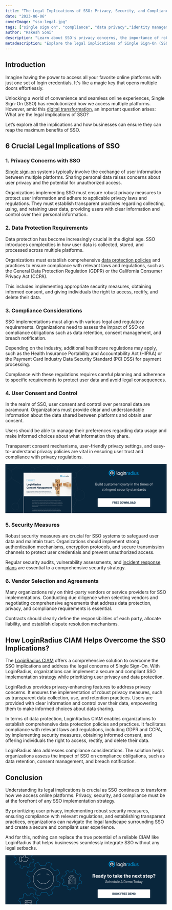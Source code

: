 ```yaml
---
title: "The Legal Implications of SSO: Privacy, Security, and Compliance"
date: "2023-06-06"
coverImage: "sso-legal.jpg"
tags: ["single sign on", "compliance", "data privacy","identity management"]
author: "Rakesh Soni"
description: "Learn about SSO's privacy concerns, the importance of robust data protection measures, and the need to align SSO implementations with various regulations. Discover how user consent and control play a pivotal role and the significance of implementing strong security measures."
metadescription: "Explore the legal implications of Single Sign-On (SSO) and learn how businesses can ensure privacy, data protection, & compliance in their SSO implementations."
---
```

## Introduction

Imagine having the power to access all your favorite online platforms with just one set of login credentials. It's like a magic key that opens multiple doors effortlessly. 

Unlocking a world of convenience and seamless online experiences, Single Sign-On (SSO) has revolutionized how we access multiple platforms. However, amid this [digital transformation](https://www.loginradius.com/blog/identity/digital-transformation-consumer-iam/), an important question arises: What are the legal implications of SSO? 

Let’s explore all the implications and how businesses can ensure they can reap the maximum benefits of SSO. 

## 6 Crucial Legal Implications of SSO

### 1. Privacy Concerns with SSO

[Single sign-on](https://www.loginradius.com/blog/identity/what-is-single-sign-on/) systems typically involve the exchange of user information between multiple platforms. Sharing personal data raises concerns about user privacy and the potential for unauthorized access. 

Organizations implementing SSO must ensure robust privacy measures to protect user information and adhere to applicable privacy laws and regulations. They must establish transparent practices regarding collecting, using, and retaining user data, providing users with clear information and control over their personal information. 

### 2. Data Protection Requirements

Data protection has become increasingly crucial in the digital age. SSO introduces complexities in how user data is collected, stored, and processed across multiple platforms. 

Organizations must establish comprehensive [data protection policies](https://www.loginradius.com/blog/identity/stay-compliant-with-data-privacy-laws-2023/) and practices to ensure compliance with relevant laws and regulations, such as the General Data Protection Regulation (GDPR) or the California Consumer Privacy Act (CCPA). 

This includes implementing appropriate security measures, obtaining informed consent, and giving individuals the right to access, rectify, and delete their data.

### 3. Compliance Considerations

SSO implementations must align with various legal and regulatory requirements. Organizations need to assess the impact of SSO on compliance obligations such as data retention, consent management, and breach notification. 

Depending on the industry, additional healthcare regulations may apply, such as the Health Insurance Portability and Accountability Act (HIPAA) or the Payment Card Industry Data Security Standard (PCI DSS) for payment processing. 

Compliance with these regulations requires careful planning and adherence to specific requirements to protect user data and avoid legal consequences.

### 4. User Consent and Control

In the realm of SSO, user consent and control over personal data are paramount. Organizations must provide clear and understandable information about the data shared between platforms and obtain user consent. 

Users should be able to manage their preferences regarding data usage and make informed choices about what information they share. 

Transparent consent mechanisms, user-friendly privacy settings, and easy-to-understand privacy policies are vital in ensuring user trust and compliance with privacy regulations.

[![DS-consent-mngmnt](DS-consent-mngmnt.png)](https://www.loginradius.com/resource/loginradius-consent-management)

### 5. Security Measures

Robust security measures are crucial for SSO systems to safeguard user data and maintain trust. Organizations should implement strong authentication mechanisms, encryption protocols, and secure transmission channels to protect user credentials and prevent unauthorized access. 

Regular security audits, vulnerability assessments, and [incident response plans](https://www.loginradius.com/blog/identity/difference-between-incident-response-disaster-recovery/) are essential to a comprehensive security strategy.

### 6. Vendor Selection and Agreements

Many organizations rely on third-party vendors or service providers for SSO implementations. Conducting due diligence when selecting vendors and negotiating comprehensive agreements that address data protection, privacy, and compliance requirements is essential. 

Contracts should clearly define the responsibilities of each party, allocate liability, and establish dispute resolution mechanisms.

## How LoginRadius CIAM Helps Overcome the SSO Implications?

The [LoginRadius CIAM](https://www.loginradius.com/) offers a comprehensive solution to overcome the SSO implications and address the legal concerns of Single Sign-On. With LoginRadius, organizations can implement a secure and compliant SSO implementation strategy while prioritizing user privacy and data protection.

LoginRadius provides privacy-enhancing features to address privacy concerns. It ensures the implementation of robust privacy measures, such as transparent data collection, use, and retention practices. Users are provided with clear information and control over their data, empowering them to make informed choices about data sharing.

In terms of data protection, LoginRadius CIAM enables organizations to establish comprehensive data protection policies and practices. It facilitates compliance with relevant laws and regulations, including GDPR and CCPA, by implementing security measures, obtaining informed consent, and offering individuals the right to access, rectify, and delete their data.

LoginRadius also addresses compliance considerations. The solution helps organizations assess the impact of SSO on compliance obligations, such as data retention, consent management, and breach notification.

## Conclusion

Understanding its legal implications is crucial as SSO continues to transform how we access online platforms. Privacy, security, and compliance must be at the forefront of any SSO implementation strategy. 

By prioritizing user privacy, implementing robust security measures, ensuring compliance with relevant regulations, and establishing transparent practices, organizations can navigate the legal landscape surrounding SSO and create a secure and compliant user experience. 

And for this, nothing can replace the true potential of a reliable CIAM like LoginRadius that helps businesses seamlessly integrate SSO without any legal setbacks. 

[![LoginRadius Book a Demo](../../assets/book-a-demo-loginradius.png)](https://www.loginradius.com/book-a-demo/)
